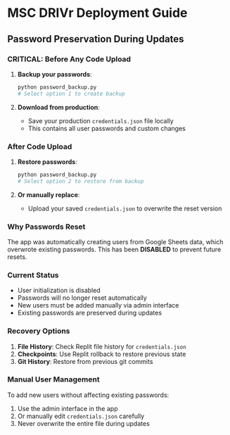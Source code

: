 # MSC DRIVr Deployment Guide

## Password Preservation During Updates

### CRITICAL: Before Any Code Upload

1. **Backup your passwords**:
   ```bash
   python password_backup.py
   # Select option 1 to create backup
   ```

2. **Download from production**: 
   - Save your production `credentials.json` file locally
   - This contains all user passwords and custom changes

### After Code Upload

1. **Restore passwords**:
   ```bash
   python password_backup.py
   # Select option 2 to restore from backup
   ```

2. **Or manually replace**:
   - Upload your saved `credentials.json` to overwrite the reset version

### Why Passwords Reset

The app was automatically creating users from Google Sheets data, which overwrote existing passwords. This has been **DISABLED** to prevent future resets.

### Current Status

- User initialization is disabled
- Passwords will no longer reset automatically
- New users must be added manually via admin interface
- Existing passwords are preserved during updates

### Recovery Options

1. **File History**: Check Replit file history for `credentials.json`
2. **Checkpoints**: Use Replit rollback to restore previous state
3. **Git History**: Restore from previous git commits

### Manual User Management

To add new users without affecting existing passwords:
1. Use the admin interface in the app
2. Or manually edit `credentials.json` carefully
3. Never overwrite the entire file during updates